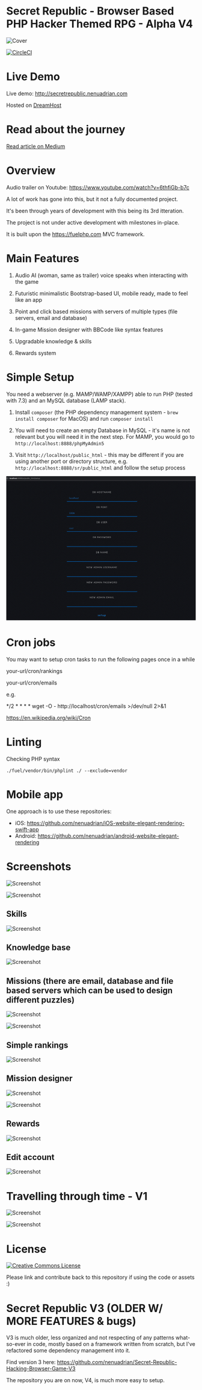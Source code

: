 # Secret Republic - Browser Based PHP Hacker Themed RPG - Alpha V4

![Cover](images/cover.jpg)

[![CircleCI](https://circleci.com/gh/nenuadrian/hacker-rpg-php-browser-based-game/tree/master.svg?style=svg)](https://circleci.com/gh/nenuadrian/hacker-rpg-php-browser-based-game/tree/master)

# Live Demo

Live demo: http://secretrepublic.nenuadrian.com

Hosted on [DreamHost](https://mbsy.co/dreamhost/92571715)

# Read about the journey

[Read article on Medium](https://adriannenu.medium.com/secret-republic-update-hacker-themed-browser-based-php-game-855299b4cdea)

# Overview

Audio trailer on Youtube: https://www.youtube.com/watch?v=6thfiGb-b7c

A lot of work has gone into this, but it not a fully documented project.

It's been through years of development with this being its 3rd itteration.

The project is not under active development with milestones in-place.

It is built upon the https://fuelphp.com MVC framework.

# Main Features

1. Audio AI (woman, same as trailer) voice speaks when interacting with the game

2. Futuristic minimalistic Bootstrap-based UI, mobile ready, made to feel like an app

3. Point and click based missions with servers of multiple types (file servers, email and database)

4. In-game Mission designer with BBCode like syntax features

5. Upgradable knowledge & skills

6. Rewards system


# Simple Setup

You need a webserver (e.g. MAMP/WAMP/XAMPP) able to run PHP (tested with 7.3) and an MySQL database (LAMP stack).

1. Install `composer` (the PHP dependency management system - `brew install composer` for MacOS) and run `composer install`

2. You will need to create an empty Database in MySQL - it's name is not relevant but you will need it in the next step. For MAMP, you would go to `http://localhost:8888/phpMyAdmin5`

3. Visit `http://localhost/public_html` - this may be different if you are using another port or directory structure, e.g. `http://localhost:8888/sr/public_html` and follow the setup process


![Screenshot](images/setup.png)



# Cron jobs

You may want to setup cron tasks to run the following pages once in a while

your-url/cron/rankings

your-url/cron/emails

e.g.

*/2 * * * * wget -O - http://localhost/cron/emails >/dev/null 2>&1

https://en.wikipedia.org/wiki/Cron

# Linting

Checking PHP syntax
```
./fuel/vendor/bin/phplint ./ --exclude=vendor
```

# Mobile app

One approach is to use these repositories: 
 * iOS: https://github.com/nenuadrian/iOS-website-elegant-rendering-swift-app
 * Android: https://github.com/nenuadrian/android-website-elegant-rendering

# Screenshots

![Screenshot](images/1.png)

![Screenshot](images/2.png)

## Skills
![Screenshot](images/3.png)

## Knowledge base
![Screenshot](images/4.png)

## Missions (there are email, database and file based servers which can be used to design different puzzles)
![Screenshot](images/5.png)

![Screenshot](images/6.png)

## Simple rankings
![Screenshot](images/7.png)

## Mission designer
![Screenshot](images/8.png)

![Screenshot](images/9.png)

## Rewards
![Screenshot](images/10.png)

## Edit account
![Screenshot](images/11.png)


# Travelling through time - V1

![Screenshot](images/original1.jpg)

![Screenshot](images/original2.png)



# License

<a rel="license" href="http://creativecommons.org/licenses/by/4.0/"><img alt="Creative Commons License" style="border-width:0" src="https://i.creativecommons.org/l/by/4.0/88x31.png" /></a>

Please link and contribute back to this repository if using the code or assets :)


# Secret Republic V3 (OLDER W/ MORE FEATURES & bugs)

V3 is much older, less organized and not respecting of any patterns what-so-ever in code, mostly based on a framework written from scratch, but I've refactored some dependency management into it.

Find version 3 here: https://github.com/nenuadrian/Secret-Republic-Hacking-Browser-Game-V3

The repository you are on now, V4, is much more easy to setup.
